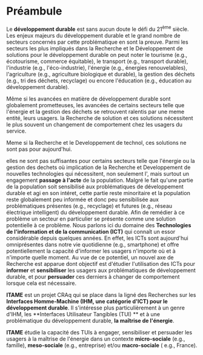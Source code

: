 ﻿# Préambule
Le **développement durable** est sans aucun doute le défi du 21<SUP>ème</SUP> siècle. Les enjeux majeurs du développement durable et le grand nombre de secteurs concernés par cette problématique en sont la preuve. Parmi les secteurs les plus impliqués dans la Recherche et le Développement de solutions pour le développement durable on peut noter le tourisme (e.g., écotourisme, commerce équitable), le transport (e.g., transport durable), l'industrie (e.g., l'éco-industrie), l'énergie (e.g., énergies renouvelables), l'agriculture (e.g., agriculture biologique et durable), la gestion des déchets (e.g., tri des déchets, recyclage) ou encore l'éducation (e.g., éducation au développement durable).

Même si les avancées en matière de développement durable sont globalement prometteuses, les avancées de certains secteurs telle que l'énergie et la gestion des déchets se retrouvent ralentis par une meme entité, leurs usagers. la Recherche de solution et ces solutions nécessitent le plus souvent un changement de comportement chez les usagers du service.

Meme si la Recherche et le Developpement de technol, ces solutions ne sont pas pour aujourd'hui.

elles ne sont pas suffisantes pour certains secteurs telle que l'énergie ou la gestion des dechets où implication de la Recherche et Developpement de nouvelles technologies qui nécessitent, non seulement l', mais surtout un engagement **passage à l'acte** de la population. Malgré le fait qu'une partie de la population soit sensibilisé aux problématiques de développement durable et agi en son intéret, cette partie reste minoritaire et la population reste globalement peu informée et donc peu sensibilisée aux problématiques présentes (e.g., recyclage) et futures (e.g., réseau électrique intelligent) du développement durable. Afin de remédier à ce problème un secteur en particulier se présente comme une solution potentielle à ce problème. Nous parlons ici du domaine des **Technologies de l'information et de la communication (ICT)** qui connaît un essor considérable depuis quelques années. En effet, les ICTs sont aujourd'hui omniprésentes dans notre vie quotidienne (e.g., smartphone) et offre potentiellement la capacité d'informer les usagers n'importe où et à n'importe quelle moment. Au vue de ce potentiel, un nouvel axe de Recherche est apparue dont objectif est d'étudier l'utilisation des ICTs pour **informer** et **sensibiliser** les usagers aux problématiques de développement durable, et pour **persuader** ces derniers à changer de comportement lorsque cela est nécessaire.

**ITAME** est un projet CRAq qui se place dans la ligné des Recherches sur les **Interfaces Homme-Machine (IHM, une catégorie d'ICT) pour le développement durable**. Il s'intéresse plus particulièrement à un genre d'IHM, les **Interfaces Utilisateur Tangibles (TUI) ** et à une problématique du développement durable, **la maîtrise de l'énergie**.

**ITAME** étudie la capacité des TUIs à engager, sensibiliser et persuader les usagers à la maîtrise de l'énergie dans un contexte **micro-sociale** (e.g., famille), **meso-sociale** (e.g., entreprise) et/ou **macro-sociale** ( e.g., France).